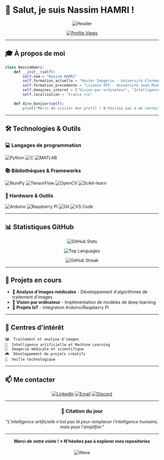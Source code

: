 # 👋 Salut, je suis Nassim HAMRI !

<div align="center">
  
  ![Header](https://readme-typing-svg.herokuapp.com?font=Fira+Code&size=30&duration=3000&pause=1000&color=2E9EF7&center=true&vCenter=true&width=600&lines=Étudiant+en+Master+Imagerie;Passionné+par+l'IA+et+la+Vision;Développeur+Python+%26+C)

  [![Profile Views](https://komarev.com/ghpvc/?username=votre-username&color=blueviolet&style=flat-square&label=Visiteurs)](https://github.com/votre-username)
  
</div>

---

## 🎓 À propos de moi

```python
class NassimHamri:
    def __init__(self):
        self.nom = "Nassim HAMRI"
        self.formation_actuelle = "Master Imagerie - Université Clermont Auvergne"
        self.formation_precedente = "Licence SPI - Université Jean Monnet (Saint-Étienne)"
        self.domaines_interet = ["Vision par ordinateur", "Intelligence artificielle", "Traitement d'images"]
        self.localisation = "France 🇫🇷"
        
    def dire_bonjour(self):
        print("Merci de visiter mon profil ! N'hésitez pas à me contacter 😊")
```

---

## 🛠️ Technologies & Outils

### 💻 Langages de programmation
<p align="left">
  <img src="https://img.shields.io/badge/Python-3776AB?style=for-the-badge&logo=python&logoColor=white" alt="Python"/>
  <img src="https://img.shields.io/badge/C-00599C?style=for-the-badge&logo=c&logoColor=white" alt="C"/>
  <img src="https://img.shields.io/badge/MATLAB-FF6F00?style=for-the-badge&logo=mathworks&logoColor=white" alt="MATLAB"/>
</p>

### 📚 Bibliothèques & Frameworks
<p align="left">
  <img src="https://img.shields.io/badge/NumPy-013243?style=for-the-badge&logo=numpy&logoColor=white" alt="NumPy"/>
  <img src="https://img.shields.io/badge/TensorFlow-FF6F00?style=for-the-badge&logo=tensorflow&logoColor=white" alt="TensorFlow"/>
  <img src="https://img.shields.io/badge/OpenCV-5C3EE8?style=for-the-badge&logo=opencv&logoColor=white" alt="OpenCV"/>
  <img src="https://img.shields.io/badge/scikit--learn-F7931E?style=for-the-badge&logo=scikit-learn&logoColor=white" alt="Scikit-learn"/>
</p>

### 🔧 Hardware & Outils
<p align="left">
  <img src="https://img.shields.io/badge/Arduino-00979D?style=for-the-badge&logo=arduino&logoColor=white" alt="Arduino"/>
  <img src="https://img.shields.io/badge/Raspberry%20Pi-C51A4A?style=for-the-badge&logo=raspberry-pi&logoColor=white" alt="Raspberry Pi"/>
  <img src="https://img.shields.io/badge/Git-F05032?style=for-the-badge&logo=git&logoColor=white" alt="Git"/>
  <img src="https://img.shields.io/badge/VS%20Code-007ACC?style=for-the-badge&logo=visual-studio-code&logoColor=white" alt="VS Code"/>
</p>

---

## 📊 Statistiques GitHub

<div align="center">
  
  ![GitHub Stats](https://github-readme-stats.vercel.app/api?username=votre-username&show_icons=true&theme=tokyonight&hide_border=true&count_private=true)
  
  ![Top Languages](https://github-readme-stats.vercel.app/api/top-langs/?username=votre-username&layout=compact&theme=tokyonight&hide_border=true)
  
  ![GitHub Streak](https://github-readme-streak-stats.herokuapp.com/?user=votre-username&theme=tokyonight&hide_border=true)
  
</div>

---

## 🎯 Projets en cours

- 🔬 **Analyse d'images médicales** - Développement d'algorithmes de traitement d'images
- 🤖 **Vision par ordinateur** - Implémentation de modèles de deep learning
- 📡 **Projets IoT** - Intégration Arduino/Raspberry Pi

---

## 🌟 Centres d'intérêt

```
🖼️  Traitement et analyse d'images
🧠  Intelligence artificielle et Machine Learning  
🔬  Imagerie médicale et scientifique
🎮  Développement de projets créatifs
📖  Veille technologique
```

---

## 📫 Me contacter

<div align="center">
  
  [![LinkedIn](https://img.shields.io/badge/LinkedIn-0077B5?style=for-the-badge&logo=linkedin&logoColor=white)](https://www.linkedin.com/in/nassim-hamri)
  [![Email](https://img.shields.io/badge/Email-D14836?style=for-the-badge&logo=gmail&logoColor=white)](mailto:hamrinassim@hotmail.fr)
  [![Discord](https://img.shields.io/badge/Discord-7289DA?style=for-the-badge&logo=discord&logoColor=white)](https://discord.com/users/Nassim#7604)
  
</div>

---

<div align="center">
  
  ### 💭 Citation du jour
  
  *"L'intelligence artificielle n'est pas là pour remplacer l'intelligence humaine, mais pour l'amplifier."*
  
  ---
  
  **Merci de votre visite ! ⭐ N'hésitez pas à explorer mes repositories**
  
  ![Wave](https://raw.githubusercontent.com/mayhemantt/mayhemantt/Update/svg/Bottom.svg)
  
</div>
